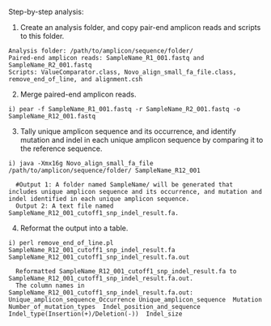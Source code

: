 Step-by-step analysis:
  1. Create an analysis folder, and copy pair-end amplicon reads and scripts to this folder.
  
    Analysis folder: /path/to/amplicon/sequence/folder/
    Paired-end amplicon reads: SampleName_R1_001.fastq and SampleName_R2_001.fastq
    Scripts: ValueComparator.class, Novo_align_small_fa_file.class, remove_end_of_line, and alignment.csh


  2. Merge paired-end amplicon reads.
  
    i) pear -f SampleName_R1_001.fastq -r SampleName_R2_001.fastq -o SampleName_R12_001.fastq


  3. Tally unique amplicon sequence and its occurrence, and identify mutation and indel in each unique amplicon sequence by comparing it to the reference sequence.
  
    i) java -Xmx16g Novo_align_small_fa_file /path/to/amplicon/sequence/folder/ SampleName_R12_001
    
      #Output 1: A folder named SampleName/ will be generated that includes unique amplicon sequence and its occurrence, and mutation and indel identified in each unique amplicon sequence.
      Output 2: A text file named SampleName_R12_001_cutoff1_snp_indel_result.fa.
  
  
  4. Reformat the output into a table.
  
    i) perl remove_end_of_line.pl SampleName_R12_001_cutoff1_snp_indel_result.fa SampleName_R12_001_cutoff1_snp_indel_result.fa.out
    
      Reformatted SampleName_R12_001_cutoff1_snp_indel_result.fa to SampleName_R12_001_cutoff1_snp_indel_result.fa.out.
      The column names in SampleName_R12_001_cutoff1_snp_indel_result.fa.out: Unique_amplicon_sequence_Occurrence Unique_amplicon_sequence  Mutation  Number_of_mutation_types  Indel_position_and_sequence Indel_type(Insertion(+)/Deletion(-))  Indel_size
